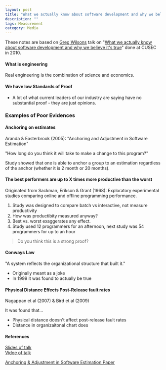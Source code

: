 ```yaml
---
layout: post
title: "What we actually know about software development and why we believe it's true"
description: ""
tags: Measurement
category: Media
---
```


These notes are based on [Greg Wilsons](https://twitter.com/gvwilson) talk on "[What we actually know about software development and why we believe it's true](https://vimeo.com/9270320)" done at CUSEC in 2010.  

#### What is engineering

Real engineering is the combination of science and economics.

#### We have low Standards of Proof

- A lot of what current leaders of our industry are saying have no substantial proof - they are just opinions.  

### Examples of Poor Evidences

#### Anchoring on estimates  

Aranda & Easterbrook (2005): "Anchoring and Adjustment in Software Estimation"  

"How long do you think it will take to make a change to this program?"  

Study showed that one is able to anchor a group to an estimation regardless of the anchor (whether it is 2 month or 20 months).  

#### The best performers are up to X times more productive than the worst

Originated from Sackman, Erikson & Grant (1968): Exploratory experimental studies comparing online and offline programming performance.

1. Study was designed to compare batch vs interactive, not measure productivity  
2. How was productibity measured anyway?  
3. Best vs. worst exaggerates any effect.  
4. Study used 12 programmers for an afternoon, next study was 54 programmers for up to an hour  

> Do you think this is a strong proof?

#### Conways Law

"A system reflects the organizational structure that built it."

- Originally meant as a joke
- In 1999 it was found to actually be true  

#### Physical Distance Effects Post-Release fault rates

Nagappan et al (2007) & Bird et al (2009)  

It was found that...

- Physical distance doesn't affect post-release fault rates  
- Distance in organizaitonal chart does

#### References

[Slides of talk](http://www.slideshare.net/gvwilson/bits-of-evidence-2338367)  
[Vidoe of talk](https://vimeo.com/9270320)

[Anchoring & Adjustment in Software Estimation Paper](http://www.cs.toronto.edu/~sme/papers/2005/ESEC-FSE-05-Aranda.pdf)  
